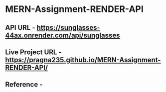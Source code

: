 # MERN-Assignment-RENDER-API

## API URL - https://sunglasses-44ax.onrender.com/api/sunglasses

## Live Project URL - https://pragna235.github.io/MERN-Assignment-RENDER-API/

## Reference - 
